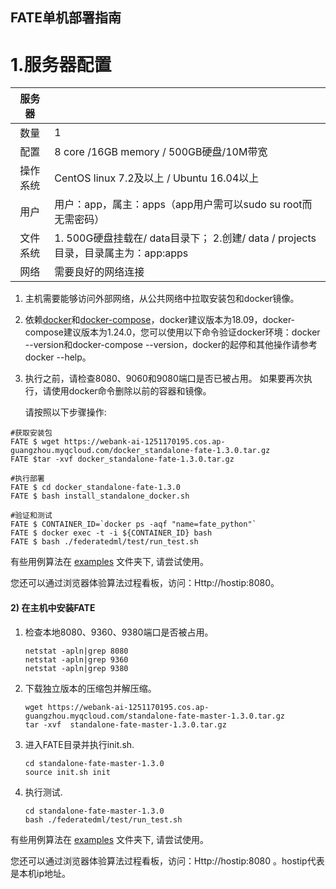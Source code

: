 ## ****FATE单机部署指南****

1.服务器配置
============

|  服务器  |                                                              |
| :------: | ------------------------------------------------------------ |
|   数量   | 1                                                            |
|   配置   | 8 core /16GB memory / 500GB硬盘/10M带宽                      |
| 操作系统 | CentOS linux 7.2及以上 / Ubuntu 16.04以上                    |
|   用户   | 用户：app，属主：apps（app用户需可以sudo su root而无需密码） |
| 文件系统 | 1.  500G硬盘挂载在/ data目录下； 2.创建/ data / projects目录，目录属主为：app:apps |
|   网络   | 需要良好的网络连接                                           |

1. 主机需要能够访问外部网络，从公共网络中拉取安装包和docker镜像。

2. 依赖[docker](https://download.docker.com/linux/)和[docker-compose](https://github.com/docker/compose/releases/tag/1.24.0)，docker建议版本为18.09，docker-compose建议版本为1.24.0，您可以使用以下命令验证docker环境：docker --version和docker-compose --version，docker的起停和其他操作请参考docker --help。

3. 执行之前，请检查8080、9060和9080端口是否已被占用。 如果要再次执行，请使用docker命令删除以前的容器和镜像。

   请按照以下步骤操作:


```
#获取安装包
FATE $ wget https://webank-ai-1251170195.cos.ap-guangzhou.myqcloud.com/docker_standalone-fate-1.3.0.tar.gz
FATE $tar -xvf docker_standalone-fate-1.3.0.tar.gz

#执行部署
FATE $ cd docker_standalone-fate-1.3.0
FATE $ bash install_standalone_docker.sh

#验证和测试
FATE $ CONTAINER_ID=`docker ps -aqf "name=fate_python"`
FATE $ docker exec -t -i ${CONTAINER_ID} bash
FATE $ bash ./federatedml/test/run_test.sh

```

有些用例算法在 [examples](../../examples/federatedml-1.x-examples) 文件夹下, 请尝试使用。

您还可以通过浏览器体验算法过程看板，访问：Http://hostip:8080。



#### 2) 在主机中安装FATE

1. 检查本地8080、9360、9380端口是否被占用。

   ```
   netstat -apln|grep 8080
   netstat -apln|grep 9360
   netstat -apln|grep 9380
   ```

2. 下载独立版本的压缩包并解压缩。

   ```
   wget https://webank-ai-1251170195.cos.ap-guangzhou.myqcloud.com/standalone-fate-master-1.3.0.tar.gz
   tar -xvf  standalone-fate-master-1.3.0.tar.gz
   ```

3. 进入FATE目录并执行init.sh.

   ```
   cd standalone-fate-master-1.3.0
   source init.sh init
   ```

4. 执行测试.

   ```
   cd standalone-fate-master-1.3.0
   bash ./federatedml/test/run_test.sh
   ```

有些用例算法在 [examples](../../examples/federatedml-1.x-examples) 文件夹下, 请尝试使用。

您还可以通过浏览器体验算法过程看板，访问：Http://hostip:8080 。hostip代表是本机ip地址。

